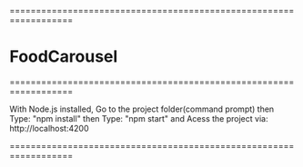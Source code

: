 ==================================================================
# FoodCarousel
==================================================================

With Node.js installed, Go to the project folder(command prompt) then 
Type: "npm install" then Type: "npm start" and Acess the project via: 
http://localhost:4200

==================================================================
